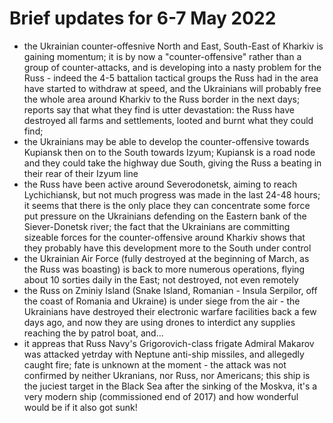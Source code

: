 Brief updates for 6-7 May 2022
==============================

- the Ukrainian counter-offesnive North and East, South-East of Kharkiv is gaining momentum; it is by now a "counter-offensive" rather than a group of counter-attacks, and is developing into a nasty problem for the Russ - indeed the 4-5 battalion tactical groups the Russ had in the area have started to withdraw at speed, and the Ukrainians will probably free the whole area around Kharkiv to the Russ border in the next days; reports say that what they find is utter devastation: the Russ have destroyed all farms and settlements, looted and burnt what they could find;
- the Ukrainians may be able to develop the counter-offensive towards Kupiansk then on to the South towards Izyum; Kupiansk is a road node and they could take the highway due South, giving the Russ a beating in their rear of their Izyum line
- the Russ have been active around Severodonetsk, aiming to reach Lychichiansk, but not much progress was made in the last 24-48 hours; it seems that there is the only place they can concentrate some force put pressure on the Ukrainians defending on the Eastern bank of the Siever-Donetsk river; the fact that the Ukrainians are committing sizeable forces for the counter-offensive around Kharkiv shows that they probably have this development more to the South under control
- the Ukrainian Air Force (fully destroyed at the beginning of March, as the Russ was boasting) is back to more numerous operations, flying about 10 sorties daily in the East; not destroyed, not even remotely
- the Russ on Zminiy Island (Snake Island, Romanian - Insula Serpilor, off the coast of Romania and Ukraine) is under siege from the air - the Ukrainians have destroyed their electronic warfare facilities back a few days ago, and now they are using drones to interdict any supplies reaching the by patrol boat, and...
- it appreas that Russ Navy's Grigorovich-class frigate Admiral Makarov was attacked yetrday with Neptune anti-ship missiles, and allegedly caught fire; fate is unknown at the moment - the attack was not confirmed by neither Ukranians, nor Russ, nor Americans; this ship is the juciest target in the Black Sea after the sinking of the Moskva, it's a very modern ship (commissioned end of 2017) and how wonderful would be if it also got sunk! 
